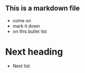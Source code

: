 ## This is a markdown file
* come on
* mark it down
* on this bullet list

# Next heading
* Next list
